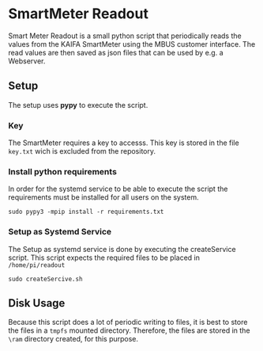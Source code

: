# SmartMeter Readout

Smart Meter Readout is a small python script that periodically reads the values from the KAIFA SmartMeter using the MBUS customer interface.
The read values are then saved as json files that can be used by e.g. a Webserver.

## Setup
The setup uses **pypy** to execute the script.

### Key

The SmartMeter requires a key to accesss.
This key is stored in the file ```key.txt``` wich is excluded from the repository.

### Install python requirements
In order for the systemd service to be able to execute the script the requirements must be installed for all users on the system.

```
sudo pypy3 -mpip install -r requirements.txt
```

### Setup as Systemd Service

The Setup as systemd service is done by executing the createService script. 
This script expects the required files to be placed in ```/home/pi/readout```
```
sudo createSercive.sh
```

## Disk Usage
Because this script does a lot of periodic writing to files, it is best to store the files in a ```tmpfs``` mounted directory.
Therefore, the files are stored in the ```\ram``` directory created, for this purpose.

